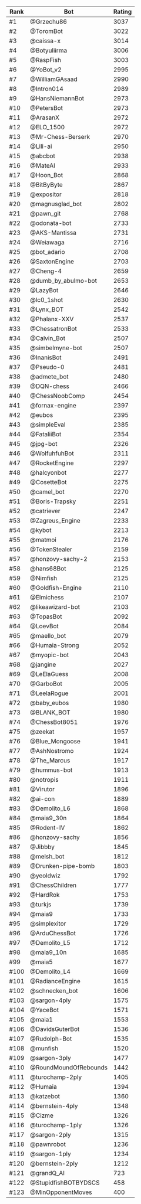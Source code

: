 Rank|Bot|Rating
---|---|---
#1|@Grzechu86|3037
#2|@ToromBot|3022
#3|@caissa-x|3014
#4|@Botyuliirma|3006
#5|@RaspFish|3003
#6|@YoBot_v2|2995
#7|@WilliamGAsaad|2990
#8|@Intron014|2989
#9|@HansNiemannBot|2973
#10|@PetersBot|2973
#11|@ArasanX|2972
#12|@ELO_1500|2972
#13|@Mr-Chess-Berserk|2970
#14|@Lili-ai|2950
#15|@abcbot|2938
#16|@MateAI|2933
#17|@Hoon_Bot|2868
#18|@BitByByte|2867
#19|@expositor|2818
#20|@magnusglad_bot|2802
#21|@pawn_git|2768
#22|@odonata-bot|2733
#23|@AKS-Mantissa|2731
#24|@Weiawaga|2716
#25|@bot_adario|2708
#26|@SaxtonEngine|2703
#27|@Cheng-4|2659
#28|@dumb_by_abulmo-bot|2653
#29|@LazyBot|2646
#30|@lc0_1shot|2630
#31|@Lynx_BOT|2542
#32|@Phalanx-XXV|2537
#33|@ChessatronBot|2533
#34|@Calvin_Bot|2507
#35|@simbelmyne-bot|2507
#36|@InanisBot|2491
#37|@Pseudo-0|2481
#38|@admete_bot|2480
#39|@DQN-chess|2466
#40|@ChessNoobComp|2454
#41|@fornax-engine|2397
#42|@eubos|2395
#43|@simpleEval|2385
#44|@FataliiBot|2354
#45|@jpg-bot|2326
#46|@WolfuhfuhBot|2311
#47|@RocketEngine|2297
#48|@halcyonbot|2277
#49|@CosetteBot|2275
#50|@camel_bot|2270
#51|@Boris-Trapsky|2251
#52|@catriever|2247
#53|@Zagreus_Engine|2233
#54|@kybot|2213
#55|@matmoi|2176
#56|@TokenStealer|2159
#57|@honzovy-sachy-2|2153
#58|@hans68Bot|2125
#59|@Nimfish|2125
#60|@Goldfish-Engine|2110
#61|@Elmichess|2107
#62|@likeawizard-bot|2103
#63|@TopasBot|2092
#64|@LoevBot|2084
#65|@maello_bot|2079
#66|@Humaia-Strong|2052
#67|@myopic-bot|2043
#68|@jangine|2027
#69|@LeElaGuess|2008
#70|@GarboBot|2005
#71|@LeelaRogue|2001
#72|@baby_eubos|1980
#73|@BLANK_BOT|1980
#74|@ChessBot8051|1976
#75|@zeekat|1957
#76|@Blue_Mongoose|1941
#77|@AshNostromo|1924
#78|@The_Marcus|1917
#79|@hummus-bot|1913
#80|@notropis|1911
#81|@Virutor|1896
#82|@ai-con|1889
#83|@Demolito_L6|1868
#84|@maia9_30n|1864
#85|@Rodent-IV|1862
#86|@honzovy-sachy|1856
#87|@Jibbby|1845
#88|@melsh_bot|1812
#89|@Drunken-pipe-bomb|1803
#90|@yeoldwiz|1792
#91|@ChessChildren|1777
#92|@HardRok|1753
#93|@turkjs|1739
#94|@maia9|1733
#95|@simplexitor|1729
#96|@ArduChessBot|1726
#97|@Demolito_L5|1712
#98|@maia9_10n|1685
#99|@maia5|1677
#100|@Demolito_L4|1669
#101|@RadianceEngine|1615
#102|@schnecken_bot|1606
#103|@sargon-4ply|1575
#104|@YaceBot|1571
#105|@maia1|1553
#106|@DavidsGuterBot|1536
#107|@Rudolph-Bot|1535
#108|@munfish|1520
#109|@sargon-3ply|1477
#110|@RoundMoundOfRebounds|1442
#111|@turochamp-2ply|1405
#112|@Humaia|1394
#113|@katzebot|1360
#114|@bernstein-4ply|1348
#115|@Cizme|1326
#116|@turochamp-1ply|1326
#117|@sargon-2ply|1315
#118|@pawnrobot|1236
#119|@sargon-1ply|1234
#120|@bernstein-2ply|1212
#121|@grandQ_AI|723
#122|@StupidfishBOTBYDSCS|458
#123|@MinOpponentMoves|400
